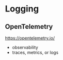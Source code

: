 # Logging

## OpenTelemetry

<https://opentelemetry.io/>

- observability
- traces, metrics, or logs
